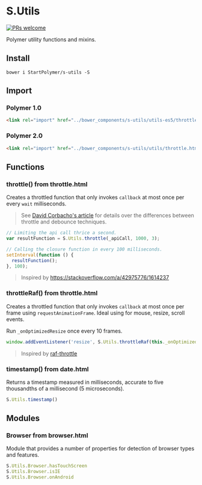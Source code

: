 # S.Utils

[![PRs welcome](https://img.shields.io/badge/PRs-welcome-brightgreen.svg)](https://help.github.com/articles/about-pull-requests/)

Polymer utility functions and mixins.

## Install

`bower i StartPolymer/s-utils -S`

## Import

### Polymer 1.0

```html
<link rel="import" href="../bower_components/s-utils/utils-es5/throttle.html">
```

### Polymer 2.0

```html
<link rel="import" href="../bower_components/s-utils/utils/throttle.html">
```

## Functions

### throttle() from throttle.html

Creates a throttled function that only invokes `callback` at most once per every `wait` milliseconds.

> See [David Corbacho's article](https://css-tricks.com/debouncing-throttling-explained-examples/)
for details over the differences between throttle and debounce techniques.

```js
// Limiting the api call thrice a second.
var resultFunction = S.Utils.throttle(_apiCall, 1000, 3);

// Calling the closure function in every 100 milliseconds.
setInterval(function () {
  resultFunction();
}, 100);
```

> Inspired by https://stackoverflow.com/a/42975776/1614237

### throttleRaf() from throttle.html

Creates a throttled function that only invokes `callback` at most once per frame using `requestAnimationFrame`.
Ideal using for mouse, resize, scroll events.

Run `_onOptimizedResize` once every 10 frames.

```js
window.addEventListener('resize', S.Utils.throttleRaf(this._onOptimizedResize, 10));
```

> Inspired by [raf-throttle](https://github.com/wuct/raf-throttle)

### timestamp() from date.html

Returns a timestamp measured in milliseconds, accurate to five thousandths of a millisecond (5 microseconds).

```js
S.Utils.timestamp()
```

## Modules

### Browser from browser.html

Module that provides a number of properties for detection of browser types and features.

```js
S.Utils.Browser.hasTouchScreen
S.Utils.Browser.isIE
S.Utils.Browser.onAndroid
```

